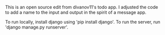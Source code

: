 This is an open source edit from divanov11's todo app. I adjusted the code to add a name to the input and output in the spirit of a message app.


To run locally, install django using 'pip install django'. To run the server, run 'django manage.py runserver'.
